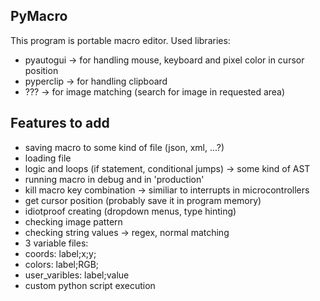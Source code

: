 ## PyMacro
This program is portable macro editor. Used libraries:
- pyautogui -> for handling mouse, keyboard and pixel color in cursor position
- pyperclip -> for handling clipboard
- ??? -> for image matching (search for image in requested area)

## Features to add
- saving macro to some kind of file (json, xml, ...?)
- loading file
- logic and loops (if statement, conditional jumps) -> some kind of AST
- running macro in debug and in 'production'
- kill macro key combination -> similiar to interrupts in microcontrollers
- get cursor position (probably save it in program memory)
- idiotproof creating (dropdown menus, type hinting)
- checking image pattern
- checking string values -> regex, normal matching
- 3 variable files:
- coords: label;x;y;
- colors: label;RGB;
- user_varibles: label;value 
- custom python script execution
